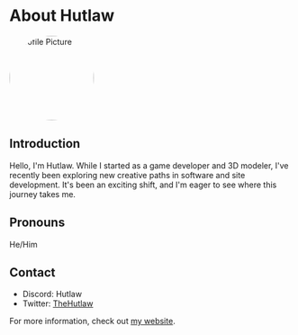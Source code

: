 # About Hutlaw

<img src="https://hutlaw.github.io/images/pfp.png" alt="Profile Picture" style="width: 150px; height: 150px; border-radius: 50%;">

## Introduction
Hello, I'm Hutlaw. While I started as a game developer and 3D modeler, I've recently been exploring new creative paths in software and site development. It's been an exciting shift, and I'm eager to see where this journey takes me.

## Pronouns
He/Him

## Contact
- Discord: Hutlaw
- Twitter: [TheHutlaw](https://twitter.com/TheHutlaw)

For more information, check out [my website](https://hutlaw.github.io).
